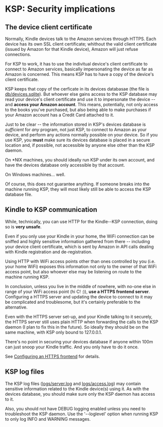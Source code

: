 KSP: Security implications
==========================


The device client certificate
-----------------------------

Normally, Kindle devices talk to the Amazon services through HTTPS. Each device has its own SSL client certificate;
whithout the valid client certificate (issued by Amazon for that Kindle device), Amazon will just refuse connections.

For KSP to work, it has to use the indivitual device's client certificate to connect to Amazon services, basically
impersonating the device as far as Amazon is concerned. This means KSP has to have a copy of the device's client
certificate.

KSP keeps that copy of the cerficate in its devices databasae (the file is [db/devices.sqlite](../db/devices.sqlite)).
But whoever else gains access to the KSP database may read your device's client certificate and use it to impersonate
the device -- and **access your Amazon account**. This means, potentially, not only access to the books you've
purchased, but also being able to make purchases if your Amazon account has a Credit Card attached to it.

Just to be clear -- the information stored in KSP's devices database is _sufficient_ for _any_ program, not just KSP, to
connect to Amazon as your device, and perform any actions normally possible on your device. So if you use KSP, you
**must** make sure its devices database is placed in a secure location and, if possible, not accessible by anyone else
other than the KSP daemon.

On *NIX machines, you should ideally run KSP under its own account, and have the devices database only accessible by
that account.

On Windows machines... well.

Of course, this does not guarantee anything. If someone breaks into the machine running KSP, they will most likely still
be able to access the KSP database file.


Kindle to KSP communication
---------------------------

While, technically, you can use HTTP for the Kindle--KSP connection, doing so is **very unsafe**.

Even if you only use your Kindle in your home, the WiFi connection can be sniffed and highly sensitive information
gathered from there -- including your device client certificate, which is sent by Amazon in API calls dealing with
Kindle registration and de-registration.

Using HTTP with WiFi access points other than ones controlled by you (i.e. your home WiFi) exposes this information not
only to the owner of that WiFi access point, but also whoever else may be listening on route to the machine running KSP.

In conclusion, unless you live in the middle of nowhere, with no-one else in range of your WiFi access point (hi C! :)),
**use a HTTPS frontend server**. Configuring a HTTPS server and updating the device to connect to it may be complicated
and troublesome, but it's certainly preferable to the alternative.

Even with the HTTPS server set-up, and your Kindle talking to it securely, the HTTPS server still uses plain HTTP when
forwarding the calls to the KSP daemon (I plan to fix this in the future).  So ideally they should be on the same
machine, with KSP only bound to 127.0.0.1.

There's no point in securing your devices database if anyone within 100m can just snoop your Kindle traffic. And you
only have to do it once.

See [Configuring an HTTPS frontend](https_frontend.md) for details.


KSP log files
-------------

The KSP log files ([logs/server.log](../logs/server.log) and [logs/access.log](../logs/access.log)) may contain
sensitive information related to the Kindle device(s) using it. As with the devices database, you should make sure only
the KSP daemon has access to it.

Also, you should not have DEBUG logging enabled unless you need to troubleshoot the KSP daemon. Use the '--loglevel'
option when running KSP to only log INFO and WARNING messages.
